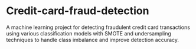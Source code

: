 # Credit-card-fraud-detection
A machine learning project for detecting fraudulent credit card transactions using various classification models with SMOTE and undersampling techniques to handle class imbalance and improve detection accuracy.
